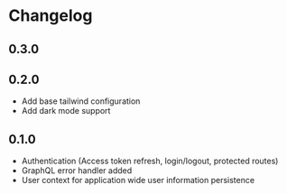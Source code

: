 # Changelog

## 0.3.0

## 0.2.0
- Add base tailwind configuration
- Add dark mode support

## 0.1.0
- Authentication (Access token refresh, login/logout, protected routes)
- GraphQL error handler added
- User context for application wide user information persistence